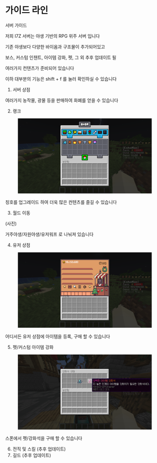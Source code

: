 # 가이드 라인

서버 가이드

저희 I7Z 서버는 야생 기반의 RPG 위주 서버 입니다

기존 야생보다 다양한 바이옴과 구조물이 추가되어있고

보스, 커스텀 인챈트, 아이템 강화, 펫, 그 외 추후 업데이트 될

여러가지 컨텐츠가 준비되어 있습니다

이하 대부분의 기능은 shift + f 를 눌러 확인하실 수 있습니다

1. 서버 상점



여러가지 농작물, 광물 등을 판매하여 화폐를 얻을 수 있습니다

2. 랭크

<figure><img src="../.gitbook/assets/2024-08-31_02.27.28.png" alt=""><figcaption></figcaption></figure>

칭호를 업그레이드 하여 더욱 많은 컨텐츠를 즐길 수 있습니다

3. 월드 이동

(사진)

거주야생/자원야생/유저워프 로 나눠져 있습니다

4. 유저 상점

<figure><img src="../.gitbook/assets/2024-08-31_02.27.52 (2).png" alt=""><figcaption></figcaption></figure>

어디서든 유저 상점에 아이템을 등록, 구매 할 수 있습니다

5. 펫/커스텀 아이템 강화

<figure><img src="../.gitbook/assets/2024-08-31_02.28.42.png" alt=""><figcaption></figcaption></figure>

스폰에서 펫/강화석을 구매 할 수 있습니다

6. 전직 및 스킬 (추후 업데이트)
7. 길드 (추후 업데이트)
